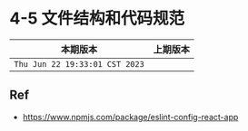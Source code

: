 # 4-5 文件结构和代码规范

|本期版本|上期版本
|:---:|:---:
`Thu Jun 22 19:33:01 CST 2023` | 


## Ref

* <https://www.npmjs.com/package/eslint-config-react-app>